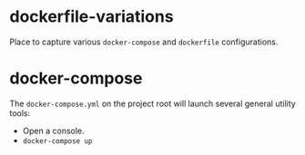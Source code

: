 # dockerfile-variations
Place to capture various `docker-compose` and `dockerfile` configurations.

# docker-compose
The `docker-compose.yml` on the project root will launch several general utility tools:

* Open a console.
* `docker-compose up`
